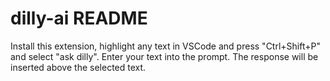 # dilly-ai README

Install this extension, highlight any text in VSCode and press "Ctrl+Shift+P" and select "ask dilly".  Enter your text into the prompt.  The response will be inserted above the selected text.